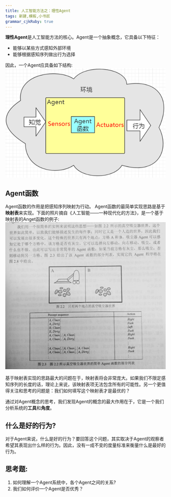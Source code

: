 ```yaml
---
title: 人工智能方法之：理性Agent
tags: 新建,模板,小书匠
grammar_cjkRuby: true
---
```



**理性Agent**是人工智能方法的核心。Agent是一个抽象概念，它具备以下特征：

 - 能够以某些方式感知外部环境
 - 能够根据感知序列做出行为选择

因此，一个Agent应具备如下结构:
![enter description here][1]

## Agent函数
Agent函数的作用是把感知序列映射为行动。
Agent函数的最简单实现思路是基于**映射表**来实现。下面的照片摘自《人工智能——一种现代化的方法》，是一个基于映射表的Anget函数的例子:
![enter description here][2]

基于映射表实现的思路最大的问题在于，映射表将会非常庞大。如果我们不限定感知序列的长度的话，理论上来说，该映射表项无法包含所有的可能性。另一个更值得关注和思考的问题是：我们如何填写这个映射表才是最优的？

通过对Agent概念的思考，我们发现Agent的概念的最大作用在于，它是一个我们分析系统的**工具**和**角度**。

## 什么是好的行为?
对于Agent来说，什么是好的行为？要回答这个问题，其实取决于Agent的观察者希望其表现出什么样的行为。因此，没有一成不变的度量标准来衡量什么是最好的行为。

## 思考题:
1. 如何理解一个Agent系统中，各个Agent之间的关系?
2. 我们如何评价一个Agent是否优秀？


  [1]: ./images/1503542820849.jpg
  [2]: ./images/1503543234037.jpg